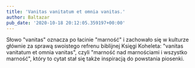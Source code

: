 ```yaml
---
title: 'Vanitas vanitatum et omnia vanitas.'
author: Baltazar
pub_date: '2020-10-18 20:12:05.359197+00:00'
---
```


Słowo "vanitas" oznacza po łacinie "marność" i zachowało się w kulturze głównie za sprawą swoistego refrenu biblijnej Księgi Koheleta: "vanitas vanitatum et omnia vanitas", czyli "marność nad marnościami i wszystko marność", który to cytat stał się także inspiracją do powstania piosenki.